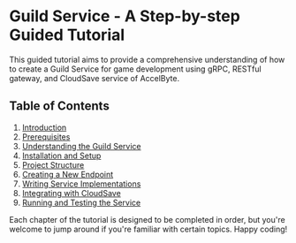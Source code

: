 # Guild Service - A Step-by-step Guided Tutorial

This guided tutorial aims to provide a comprehensive understanding of 
how to create a Guild Service for game development using gRPC, RESTful gateway, 
and CloudSave service of AccelByte.

## Table of Contents

1. [Introduction](./docs/1-introduction.md)
2. [Prerequisites](./docs/2-prerequisites.md)
3. [Understanding the Guild Service](./docs/3-understanding-guild-service.md)
4. [Installation and Setup](./docs/4-installation-and-setup.md)
5. [Project Structure](./docs/5-project-structure.md)
6. [Creating a New Endpoint](./docs/6-creating-new-endpoint.md)
7. [Writing Service Implementations](./docs/7-writing-service-implementation.md)
8. [Integrating with CloudSave](./docs/8-integrating-with-cloudsave.md)
9. [Running and Testing the Service](./docs/9-run-and-testing.md)

Each chapter of the tutorial is designed to be completed in order, 
but you're welcome to jump around if you're familiar with certain topics. Happy coding!